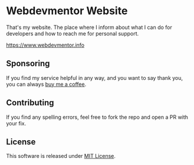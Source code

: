 # Webdevmentor Website

That's my website. The place where I inform about what I can do for developers and how to reach me for personal support.

https://www.webdevmentor.info

## Sponsoring

If you find my service helpful in any way, and you want to say thank you, you can always [buy me a coffee](https://buymeacoffee.com/teachmephp).

## Contributing

If you find any spelling errors, feel free to fork the repo and open a PR with your fix.

## License

This software is released under [MIT License](LICENSE.md).

